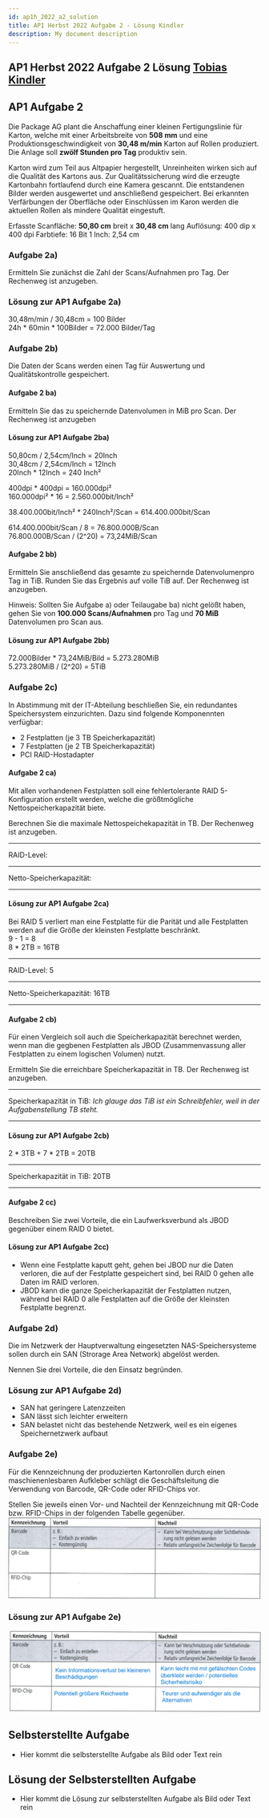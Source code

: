 ```yaml
---
id: ap1h_2022_a2_solution
title: AP1 Herbst 2022 Aufgabe 2 - Lösung Kindler
description: My document description
---
```


## AP1 Herbst 2022 Aufgabe 2 Lösung [Tobias Kindler](<../../../../user/Auszubildende Michel/kindler.md>)

## AP1 Aufgabe 2
Die Package AG plant die Anschaffung einer kleinen Fertigungslinie für Karton, welche mit einer Arbeitsbreite von **508 mm** und eine Produktionsgeschwindigkeit von **30,48 m/min** Karton auf Rollen produziert. Die Anlage soll **zwölf Stunden pro Tag** produktiv sein.

Karton wird zum Teil aus Altpapier hergestellt, Unreinheiten wirken sich auf die Qualität des Kartons aus. Zur Qualitätssicherung wird die erzeugte Kartonbahn fortlaufend durch eine Kamera gescannt. Die entstandenen Bilder werden ausgewertet und anschließend gespeichert. Bei erkannten Verfärbungen der Oberfläche oder Einschlüssen im Karon werden die aktuellen Rollen als mindere Qualität eingestuft.

Erfasste Scanfläche:    **50,80 cm** breit x **30,48 cm** lang
Auflösung:  400 dip x 400 dpi
Farbtiefe:  16 Bit
1 Inch: 2,54 cm

### Aufgabe 2a)
Ermitteln Sie zunächst die Zahl der Scans/Aufnahmen pro Tag. Der Rechenweg ist anzugeben.

### Lösung zur AP1 Aufgabe 2a)

30,48m/min / 30,48cm = 100 Bilder  
24h * 60min * 100Bilder = 72.000 Bilder/Tag 

### Aufgabe 2b)
Die Daten der Scans werden einen Tag für Auswertung und Qualitätskontrolle gespeichert.

#### Aufgabe 2 ba)
Ermitteln Sie das zu speichernde Datenvolumen in MiB pro Scan. Der Rechenweg ist anzugeben

#### Lösung zur AP1 Aufgabe 2ba)
50,80cm / 2,54cm/Inch = 20Inch   
30,48cm / 2,54cm/Inch = 12Inch   
20Inch * 12Inch = 240 Inch²   
  
400dpi * 400dpi = 160.000dpi²   
160.000dpi² * 16 = 2.560.000bit/Inch²  
  
38.400.000bit/Inch² * 240Inch²/Scan = 614.400.000bit/Scan   
  
614.400.000bit/Scan / 8 = 76.800.000B/Scan   
76.800.000B/Scan / (2^20) = 73,24MiB/Scan   

#### Aufgabe 2 bb)
Ermitteln Sie anschließend das gesamte zu speichernde Datenvolumenpro Tag in TiB.
Runden Sie das Ergebnis auf volle TiB auf.
Der Rechenweg ist anzugeben.

Hinweis: Sollten Sie Aufgabe a) oder Teilaugabe ba) nicht gelößt haben, gehen Sie von **100.000 Scans/Aufnahmen** pro Tag und **70 MiB** Datenvolumen pro Scan aus.

#### Lösung zur AP1 Aufgabe 2bb)
72.000Bilder * 73,24MiB/Bild = 5.273.280MiB   
5.273.280MiB / (2^20) = 5TiB 

### Aufgabe 2c)
In Abstimmung mit der IT-Abteilung beschließen Sie, ein redundantes Speichersystem einzurichten. Dazu sind folgende Komponennten verfügbar:
- 2 Festplatten (je 3 TB Speicherkapazität)
- 7 Festplatten (je 2 TB Speicherkapazität)
- PCI RAID-Hostadapter

#### Aufgabe 2 ca)
Mit allen vorhandenen Festplatten soll eine fehlertolerante RAID 5-Konfiguration erstellt werden, welche die größtmögliche Nettospeicherkapazität biete.

Berechnen Sie die maximale Nettospeichekapazität in TB. Der Rechenweg ist anzugeben.
___
RAID-Level:
___
Netto-Speicherkapazität:
___

#### Lösung zur AP1 Aufgabe 2ca)
Bei RAID 5 verliert man eine Festplatte für die Parität und alle Festplatten werden auf die Größe der kleinsten Festplatte beschränkt.  
9 - 1 = 8  
8 * 2TB = 16TB  
___
RAID-Level: 5
___
Netto-Speicherkapazität: 16TB
___

#### Aufgabe 2 cb)
Für einen Vergleich soll auch die Speicherkapazität berechnet werden, wenn man die gegbenen Festplatten als JBOD (Zusammenvassung aller Festplatten zu einem logischen Volumen) nutzt.

Ermitteln Sie die erreichbare Speicherkapazität in TB. Der Rechenweg ist anzugeben.
___
Speicherkapazität in TiB:   *Ich glauge das TiB ist ein Schreibfehler, weil in der Aufgabenstellung TB steht.*
___

#### Lösung zur AP1 Aufgabe 2cb)
2 * 3TB + 7 * 2TB = 20TB
___
Speicherkapazität in TiB: 20TB   
___

#### Aufgabe 2 cc)
Beschreiben Sie zwei Vorteile, die ein Laufwerksverbund als JBOD gegenüber einem RAID 0 bietet. 

#### Lösung zur AP1 Aufgabe 2cc)
- Wenn eine Festplatte kaputt geht, gehen bei JBOD nur die Daten verloren, die auf der Festplatte 
gespeichert sind, bei RAID 0 gehen alle Daten im RAID verloren.
- JBOD kann die ganze Speicherkapazität der Festplatten nutzen, während bei RAID 0 alle Festplatten 
auf die Größe der kleinsten Festplatte begrenzt.

### Aufgabe 2d)
Die im Netzwerk der Hauptverwaltung eingesetzten NAS-Speichersysteme sollen durch ein SAN (Strorage Area Network) abgelöst werden.

Nennen Sie drei Vorteile, die den Einsatz begründen.

### Lösung zur AP1 Aufgabe 2d)
- SAN hat geringere Latenzzeiten
- SAN lässt sich leichter erweitern
- SAN belastet nicht das bestehende Netzwerk, weil es ein eigenes Speichernetzwerk aufbaut

### Aufgabe 2e)
Für die Kennzeichnung der produzierten Kartonrollen durch einen maschienenlesbaren Aufkleber schlägt die Geschäftsleitung die Verwendung von Barcode, QR-Code oder RFID-Chips vor.

Stellen Sie jeweils einen Vor- und Nachteil der Kennzeichnung mit QR-Code bzw. RFID-Chips in der folgenden Tabelle gegenüber.
![Aufgabe 2 e)](/img/AP1/2022/ap1h_2022/H22A2e.png)

### Lösung zur AP1 Aufgabe 2e)
![Aufgabe 2 e Lösung](/img/AP1/2022/ap1h_2022/solution/H22A2eL.png)

## Selbsterstellte Aufgabe

- Hier kommt die selbsterstellte Aufgabe als Bild oder Text rein

## Lösung der Selbsterstellten Aufgabe

- Hier kommt die Lösung zur selbsterstellten Aufgabe als Bild oder Text rein
